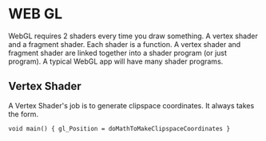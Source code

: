 # WEB GL
WebGL requires 2 shaders every time you draw something. A vertex shader and a fragment shader. Each shader is a function. A vertex shader and fragment shader are linked together into a shader program (or just program). A typical WebGL app will have many shader programs.

## Vertex Shader
A Vertex Shader's job is to generate clipspace coordinates. It always takes the form.

`
void main() {
   gl_Position = doMathToMakeClipspaceCoordinates
}
`